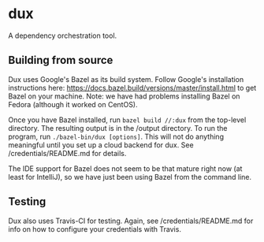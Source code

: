 # dux

A dependency orchestration tool.

## Building from source
Dux uses Google's Bazel as its build system. Follow Google's installation
instructions here: https://docs.bazel.build/versions/master/install.html 
to get Bazel on your machine. Note: we have had problems installing Bazel on 
Fedora (although it worked on CentOS).

Once you have Bazel installed, run `bazel build //:dux` from the top-level
directory. The resulting output is in the /output directory. To run the 
program, run `./bazel-bin/dux [options]`. This will not do anything meaningful
until you set up a cloud backend for dux. See /credentials/README.md for details.

The IDE support for Bazel does not seem to be that mature right now (at least 
for IntelliJ), so we have just been using Bazel from the command line.

## Testing
Dux also uses Travis-CI for testing. Again, see /credentials/README.md for info
on how to configure your credentials with Travis.

